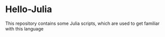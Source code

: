 # Hello-Julia
This repository contains some Julia scripts, which are used to get familiar with this language
